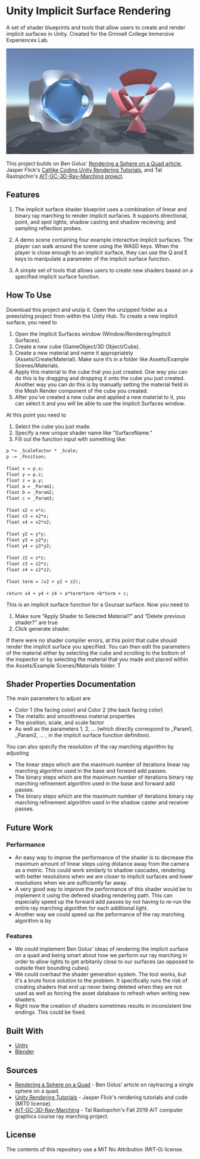 # Unity Implicit Surface Rendering

A set of shader blueprints and tools that allow users to create and render implicit surfaces in Unity. Created for the Grinnell College Immersive Experiences Lab.

<p align="center">
  <img src="/Images/two_implicit_surfaces.png" alt="Two implicit surfaces rendered within Unity. The one on the left is a blue Goursat surface and the one on the right is a red Kummer surface." width="800">
</p>

This project builds on Ben Golus' [Rendering a Sphere on a Quad article](https://bgolus.medium.com/rendering-a-sphere-on-a-quad-13c92025570c), Jasper Flick's [Catlike Coding Unity Rendering Tutorials]((https://catlikecoding.com/unity/tutorials/rendering/)), and Tal Rastopchin's [AIT-GC-3D-Ray-Marching project](https://github.com/trastopchin/AIT-CG-3D-Ray-Marching).

## Features

1. The implicit surface shader blueprint uses a combination of linear and binary ray marching to render implicit surfaces. It supports directional, point, and spot lights; shadow casting and shadow recieving; and sampling reflection probes.

2. A demo scene containing four example interactive implicit surfaces. The player can walk around the scene using the WASD keys. When the player is close enough to an implicit surface, they can use the Q and E keys to manipulate a parameter of the implicit surface function.

3. A simple set of tools that allows users to create new shaders based on a specified implicit surface function.

## How To Use

Download this project and unzip it. Open the unzipped folder as a preexisting project from within the Unity Hub. To create a new implicit surface, you need to

1. Open the Implicit Surfaces window (Window/Rendering/Implicit Surfaces).
2. Create a new cube (GameObject/3D Object/Cube).
3. Create a new material and name it appropriately (Assets/Create/Material). Make sure it’s in a folder like Assets/Example Scenes/Materials.
4. Apply this material to the cube that you just created. One way you can do this is by dragging and dropping it onto the cube you just created. Another way you can do this is by manually setting the material field in the Mesh Render component of the cube you created.
5.	After you’ve created a new cube and applied a new material to it, you can select it and you will be able to use the Implicit Surfaces window.

At this point you need to
1.	Select the cube you just made.
2.	Specify a new unique shader name like “SurfaceName.”
3.	Fill out the function input with something like:

```HLSL
p *= _ScaleFactor * _Scale;
p -= _Position;

float x = p.x;
float y = p.z;
float z = p.y;
float a = _Param1;
float b = _Param2;
float c = _Param3;

float x2 = x*x;
float x3 = x2*x;
float x4 = x2*x2;

float y2 = y*y;
float y3 = y2*y;
float y4 = y2*y2;

float z2 = z*z;
float z3 = z2*z;
float z4 = z2*z2;

float term = (x2 + y2 + z2);

return x4 + y4 + z4 + a*term*term +b*term + c;
```
This is an implicit surface function for a Goursat surface. Now you need to

1.	Make sure “Apply Shader to Selected Material?” and “Delete previous shader?” are true
2.	Click generate shader.

If there were no shader compiler errors, at this point that cube should render the implicit surface you specified. You can then edit the parameters of the material either by selecting the cube and scrolling to the bottom of the inspector or by selecting the material that you made and placed within the Assets/Example Scenes/Materials folder. T

## Shader Properties Documentation

The main parameters to adjust are
- Color 1 (the facing color) and Color 2 (the back facing color)
- The metallic and smoothness material properties
- The position, scale, and scale factor
- As well as the parameters 1, 2, … (which directly correspond to _Param1, _Param2, … , in the implicit surface function definition).

You can also specify the resolution of the ray marching algorithm by adjusting
- The linear steps which are the maximum number of iterations linear ray marching algorithm used in the base and forward add passes.
- The binary steps which are the maximum number of iterations binary ray marching refinement algorithm used in the base and forward add passes.
- The binary steps which are the maximum number of iterations binary ray marching refinement algorithm used in the shadow caster and receiver passes.

## Future Work

### Performance
- An easy way to improe the performance of the shader is to decrease the maximum amount of linear steps using distance away from the camera as a metric. This could work similarly to shadow cascades, rendering with better resolutions when we are closer to implicit surfaces and lower resolutions when we are sufficiently far away.
- A very good way to improve the performance of this shader would be to implement it using the defered shading rendering path. This can especially speed up the forward add passes by not having to re-run the entire ray marching algorithm for each additional light.
- Another way we could speed up the peformance of the ray marching algorithm is by

### Features
- We could implement Ben Golus' ideas of rendering the implicit surface on a quad and being smart about how we perform our ray marching in order to allow lights to get arbitarily close to our surfaces (as opposed to outside their bounding cubes).
- We could overhaul the shader generation system. The tool works, but it's a brute force solution to the problem. It specifically runs the risk of creating shaders that end up never being deleted when they are not used as well as forcing the asset database to refresh when writing new shaders.
- Right now the creation of shaders sometimes results in inconsistent line endings. This could be fixed.

## Built With

* [Unity](https://unity3d.com/)
* [Blender](https://www.blender.org/)

## Sources

* [Rendering a Sphere on a Quad](https://bgolus.medium.com/rendering-a-sphere-on-a-quad-13c92025570c) - Ben Golus' article on raytracing a single sphere on a quad.
* [Unity Rendering Tutorials](https://catlikecoding.com/unity/tutorials/rendering/) - Jasper Flick's rendering tutorials and code (MIT0 license).
* [AIT-GC-3D-Ray-Marching](https://github.com/trastopchin/AIT-CG-3D-Ray-Marching) - Tal Rastopchin's Fall 2019 AIT computer graphics course ray marching project.

## License

The contents of this repository use a MIT No Attribution (MIT-0) license.
